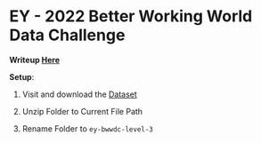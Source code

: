 # EY - 2022 Better Working World Data Challenge

**Writeup [Here](https://medium.com/@maze508/global-winner-better-working-world-data-challenge-2022-level-3-frog-counting-tool-adb5b495efbe)**

**Setup**:

1. Visit and download the [Dataset](https://www.kaggle.com/datasets/toxicmaze/ey-bwwdc-level-3)

2. Unzip Folder to Current File Path

3. Rename Folder to `ey-bwwdc-level-3`